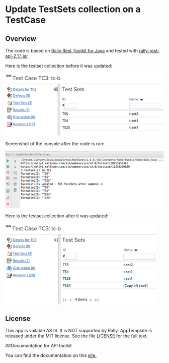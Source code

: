 Update TestSets collection on a TestCase
=========================

## Overview
The code is based on [Rally Rest Toolkit for Java](https://github.com/RallyTools/RallyRestToolkitForJava)
and tested with [rally-rest-api-2.1.1.jar](https://github.com/RallyTools/RallyRestToolkitForJava/releases/download/v2.1.1/rally-rest-api-2.1.1.jar)

Here is the testset collection before it was updated:

![](pic1.png)

Screenshot of the console after the code is run:

![](pic2.png)


Here is the testset collection after it was updated:

![](pic3.png)

## License
This app is vailable AS IS. It is NOT supported by Rally.
AppTemplate is released under the MIT license.  See the file [LICENSE](./LICENSE) for the full text.

##Documentation for API toolkit

You can find the documentation on this [site.](https://github.com/RallyTools/RallyRestToolkitForJava/wiki/User-Guide)
